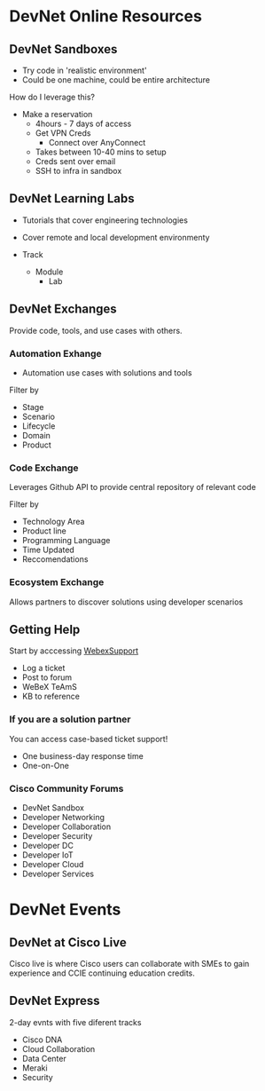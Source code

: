#   DevNet Online Resources

##  DevNet Sandboxes
* Try code in 'realistic environment'
* Could be one machine, could be entire architecture

How do I leverage this?
* Make a reservation
  * 4hours  - 7 days of access
  * Get VPN Creds
    * Connect over AnyConnect
  * Takes between 10-40 mins to setup
  * Creds sent over email
  * SSH to infra in sandbox

##  DevNet Learning Labs
* Tutorials that cover engineering technologies
* Cover remote and local development environmenty
  
* Track
  * Module
    * Lab

##  DevNet Exchanges
Provide code, tools, and use cases with others.

### Automation Exhange
* Automation use cases with solutions and tools

Filter by
* Stage
* Scenario
* Lifecycle
* Domain
* Product

### Code Exchange
Leverages Github API to provide central repository of relevant code

Filter by
* Technology Area
* Product line
* Programming Language
* Time Updated
* Reccomendations

### Ecosystem Exchange
Allows partners to discover solutions using developer scenarios

##  Getting Help
Start by acccessing [WebexSupport]
* Log a ticket
* Post to forum
* WeBeX TeAmS
* KB to reference

### If you are a solution partner
You can access case-based ticket support!
* One business-day response time
* One-on-One

### Cisco Community Forums
* DevNet Sandbox
* Developer Networking
* Developer Collaboration
* Developer Security
* Developer DC
* Developer IoT
* Developer Cloud
* Developer Services

#   DevNet Events
##  DevNet at Cisco Live
Cisco live is where
Cisco users can collaborate with SMEs to gain experience and CCIE continuing education credits.

##  DevNet Express
2-day evnts with five diferent tracks
* Cisco DNA
* Cloud Collaboration
* Data Center
* Meraki
* Security


<!--- LINKS --->
[WebexSupport]: developer.cisco.com/support